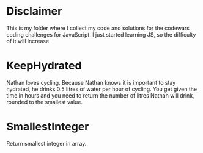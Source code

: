 # Disclaimer
This is my folder where I collect my code and solutions for the codewars coding challenges for JavaScript.
I just started learning JS, so the difficulty of it will increase.

# KeepHydrated
Nathan loves cycling. Because Nathan knows it is important to stay hydrated, he drinks 0.5 litres of water per hour of cycling. You get given the time in hours and you need to return the number of litres Nathan will drink, rounded to the smallest value.

# SmallestInteger
Return smallest integer in array.
